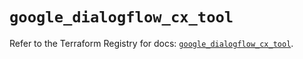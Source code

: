 # `google_dialogflow_cx_tool`

Refer to the Terraform Registry for docs: [`google_dialogflow_cx_tool`](https://registry.terraform.io/providers/hashicorp/google-beta/6.45.0/docs/resources/google_dialogflow_cx_tool).

